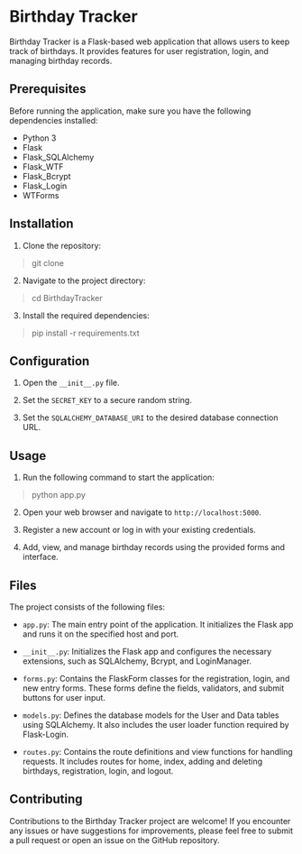 # Birthday Tracker

Birthday Tracker is a Flask-based web application that allows users to keep track of birthdays. It provides features for user registration, login, and managing birthday records.

## Prerequisites

Before running the application, make sure you have the following dependencies installed:

- Python 3
- Flask
- Flask_SQLAlchemy
- Flask_WTF
- Flask_Bcrypt
- Flask_Login
- WTForms

## Installation

1. Clone the repository:

  > git clone <repository-url>

  
2. Navigate to the project directory:

  >cd BirthdayTracker

  
3. Install the required dependencies:

  >pip install -r requirements.txt
 

## Configuration

1. Open the `__init__.py` file.

2. Set the `SECRET_KEY` to a secure random string.

3. Set the `SQLALCHEMY_DATABASE_URI` to the desired database connection URL.

## Usage

1. Run the following command to start the application:

  >python app.py
 
  
2. Open your web browser and navigate to `http://localhost:5000`.

3. Register a new account or log in with your existing credentials.

4. Add, view, and manage birthday records using the provided forms and interface.

## Files

The project consists of the following files:

- `app.py`: The main entry point of the application. It initializes the Flask app and runs it on the specified host and port.

- `__init__.py`: Initializes the Flask app and configures the necessary extensions, such as SQLAlchemy, Bcrypt, and LoginManager.

- `forms.py`: Contains the FlaskForm classes for the registration, login, and new entry forms. These forms define the fields, validators, and submit buttons for user input.

- `models.py`: Defines the database models for the User and Data tables using SQLAlchemy. It also includes the user loader function required by Flask-Login.

- `routes.py`: Contains the route definitions and view functions for handling requests. It includes routes for home, index, adding and deleting birthdays, registration, login, and logout.

## Contributing

Contributions to the Birthday Tracker project are welcome! If you encounter any issues or have suggestions for improvements, please feel free to submit a pull request or open an issue on the GitHub repository.



  
